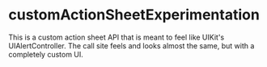 # customActionSheetExperimentation
This is a custom action sheet API that is meant to feel like UIKit's UIAlertController. The call site feels and looks almost the same, but with a completely custom UI.
